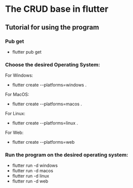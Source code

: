# The CRUD base in flutter

## Tutorial for using the program
### Pub get
- flutter pub get

### Choose the desired Operating System:

For Windows:
- flutter create --platforms=windows .

For MacOS:
- flutter create --platforms=macos .

For Linux:
- flutter create --platforms=linux .

For Web:
- flutter create --platforms=web

### Run the program on the desired operating system:
- flutter run -d windows
- flutter run -d macos
- flutter run -d linux
- flutter run -d web
